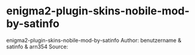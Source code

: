 enigma2-plugin-skins-nobile-mod-by-satinfo
==========================================

enigma2-plugin-skins-nobile-mod-by-satinfo
Author: benutzername & satinfo & arn354
Source: 
